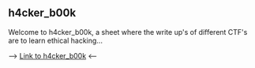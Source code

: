 ## h4cker_b00k

Welcome to h4cker_b00k, a sheet where the write up's of different CTF's are to learn ethical hacking...

--> [Link to h4cker_b00k](LINK) <--
